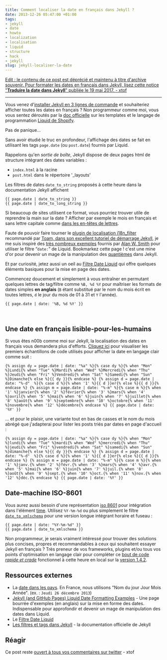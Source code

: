 ```yaml
---
title: Comment localiser la date en français dans Jekyll ?
date: 2013-12-26 05:47:00 +01:00
tags:
- jekyll
- date
- howto
- localization
- localisation
- liquid
- structure
- hack
- jekyll
slug: jekyll-localiser-la-date
---
```


<ins datetime="2017-08-19">Edit : le contenu de ce post est déprécié et maintenu à titre d'archive souvenir. Pour formater les dates en français dans Jekyll, lisez cette notice "**[Traduire la date dans Jekyll](http://ouyaah.legtux.org/informatique/web/2017/05/19/traduire-date-jekyll.html)**" publiée le 19 mai 2017. - xtof</ins>

----

Vous venez d'[installer Jekyll en 3 lignes de commande](http://jekyllrb.com/docs/quickstart/) et souhaiteriez afficher toutes les dates en français ? Non programmeur comme moi, vous vous sentez déroutés par la [doc officielle](http://jekyllrb.com/docs/templates/) sur les templates et le langage de programmation [Liquid de Shopify](http://docs.shopify.com/themes/liquid-basics).

Pas de panique... 

Sans avoir étudié le truc en profondeur, l'affichage des dates se fait en utilisant les tags <code>page.date</code> (ou `post.date`) fournis par Liquid. 

Rappelons qu'en *sortie de boîte*, Jekyll dispose de deux pages html de structure intégrant des dates variables :  

* `index.html` à la racine 
* `post.html` dans le répertoire '_layouts'

Les filtres de dates `date_to_string` proposés à cette heure dans la documentation Jekyll affichent 

	{{ page.date | date_to_string }}
	{{ page.date | date_to_long_string }}

Si beaucoup de sites utilisent ce format, vous pourriez trouver utile de reprendre la main sur la date ? 
Afficher par exemple le mois en français et sans lettre capitale comme [dans les en-têtes de lettres](http://fr.wikipedia.org/wiki/Date#Dans_des_lettres). 

Faute de pouvoir faire tourner le [plugin de localisation i18n_filter](https://github.com/gacha/gacha.id.lv/blob/master/_plugins/i18n_filter.rb) recommandé par [Toam, dans son excellent tutoriel de démarrage Jekyll](http://www.toam.fr/20-05-2013-guide-demarrage-jekyll/), je me suis inspiré des [très nombreux exemples](http://alanwsmith.com/jekyll-liquid-date-formatting-examples) fournis par <span class="h-card">[Alan W. Smith](http://alanwsmith.com)</span> pour utiliser le filtre “`date:`” de Liquid. 
Bookmarkez cette page ! c'est une mine d'or pour devenir un mage de la manipulation des [quantièmes](http://fr.wiktionary.org/wiki/quanti%C3%A8me#Nom_commun) dans Jekyll. 

Et par curiosité, jetez aussi un oeil au [Filtre Date Liquid](http://docs.shopify.com/themes/liquid-basics/output#date) qui offre quelques éléments basiques pour la mise en page des dates. 

Commencez doucement et simplement à vous entraîner en permutant quelques lettres de tag/filtre comme  `%B, %d %Y` pour maîtriser les formats de dates simples **en anglais** (`B` étant substitué par le nom du mois écrit en toutes lettres, `d` le jour du mois de 01 à 31 et `Y` l'année). 
  
	{{ page.date | date: '%B, %d %Y' }}

<br>  
  
  
## Une date en français lisible-pour-les-humains 

Si vous êtes n00b comme moi sur Jekyll, la localisation des dates en français vous demandera plus d'efforts. [Cliquez ici](http://christopheducamp.com/w/Jekyll-localiser-la-date#localisation_du_mois) pour visualiser les premiers échantillons de code utilisés pour afficher la date en langage clair comme suit : 

	{% assign dy = page.date | date: "%a" %}{% case dy %}{% when "Mon" %}Lundi{% when "Tue" %}Mardi{% when "Wed" %}Mercredi{% when "Thu" %}Jeudi{% when "Fri" %}Vendredi{% when "Sat" %}Samedi{% when "Sun" %}Dimanche{% else %}{{ dy }}{% endcase %} {% assign d = page.date | date: "%-d"  %}{% case d %}{% when '1' %}{{ d }}er{% else %}{{ d }}{% endcase %} {% assign m = page.date | date: "%-m" %}{% case m %}{% when '1' %}janvier{% when '2' %}février{% when '3' %}mars{% when '4' %}avril{% when '5' %}mai{% when '6' %}juin{% when '7' %}juillet{% when '8' %}août{% when '9' %}septembre{% when '10' %}octobre{% when '11' %}novembre{% when '12' %}décembre{% endcase %} {{ page.date | date: '%Y' }}

... et pour le plaisir, une variante tout en bas de casses et le nom du mois abrégé que j'adapterai pour lister les posts triés par dates en page d'accueil : 

	{% assign dy = page.date | date: "%a" %}{% case dy %}{% when "Mon" %}lundi{% when "Tue" %}mardi{% when "Wed" %}mercredi{% when "Thu" %}jeudi{% when "Fri" %}vendredi{% when "Sat" %}samedi{% when "Sun" %}dimanche{% else %}{{ dy }}{% endcase %} {% assign d = page.date | date: "%-d"  %}{% case d %}{% when '1' %}{{ d }}er{% else %}{{ d }}{% endcase %} {% assign m = page.date | date: "%-m" %}{% case m %}{% when '1' %}janv.{% when '2' %}févr.{% when '3' %}mars{% when '4' %}avr.{% when '5' %}mai{% when '6' %}juin{% when '7' %}juil.{% when '8' %}août{% when '9' %}sept.{% when '10' %}oct.{% when '11' %}nov.{% when '12' %}déc.{% endcase %} {{ page.date | date: '%Y' }}
	
## Date-machine ISO-8601 

Vous aurez aussi besoin d'une représentation [iso 8601](http://christopheducamp.com/w/ISO_8601#ISO_8601) pour intégration dans l'élément [time](http://html5doctor.com/the-time-element/). Utilisez `%Y-%m-%d` ou plus simplement le filtre <code>[date_to_xmlschema](http://jekyllrb.com/docs/templates/#filters)</code> pour une version longue intégrant horaire et fuseau : 

	{{ page.date | date: "%Y-%m-%d" }} 
	{{ page.date | date_to_xmlschema }} 



Non programmeur, je serais vraiment intéressé pour trouver des solutions plus concises, propres et recommandables à ceux qui souhaitent essayer Jekyll en français ? 
Très preneur de vos frameworks, plugins et/ou tous vos points d'optimisation en langage clair pour compléter ce [bout de code *rapide et crade*](http://christopheducamp.com/w/Jekyll-localiser-la-date#localisation_du_mois) fonctionnel à cette heure en local sur la [version 1.4.2](http://jekyllrb.com/news/2013/12/17/jekyll-1-4-2-released/). 

## Ressources externes 

* La [date dans les pays](http://fr.wikipedia.org/wiki/Date#La_date_dans_les_pays). En France, nous utilisons  "Nom du jour Jour Mois Année". (ex. : `Jeudi 26 décembre 2013`)
* [Jekyll (and GitHub Pages) Liquid Date Formatting Examples](http://alanwsmith.com/jekyll-liquid-date-formatting-examples) - Une page bourrée d'exemples (en anglais) sur la mise en forme des dates. Indispensable pour approfondir et devenir un mage de manipulation des dates dans Liquid.
* Le [Filtre Date Liquid](http://docs.shopify.com/themes/liquid-basics/output#date)
* [Les filtres et tags dans Jekyll](http://jekyllrb.com/docs/templates/) - la documentation officielle de Jekyll

## Réagir  
Ce post reste  <span rel="syndication" class="u-syndication">[ouvert à tous vos commentaires sur twitter](https://twitter.com/xtof_party/statuses/416076519794946048)</span> - xtof
